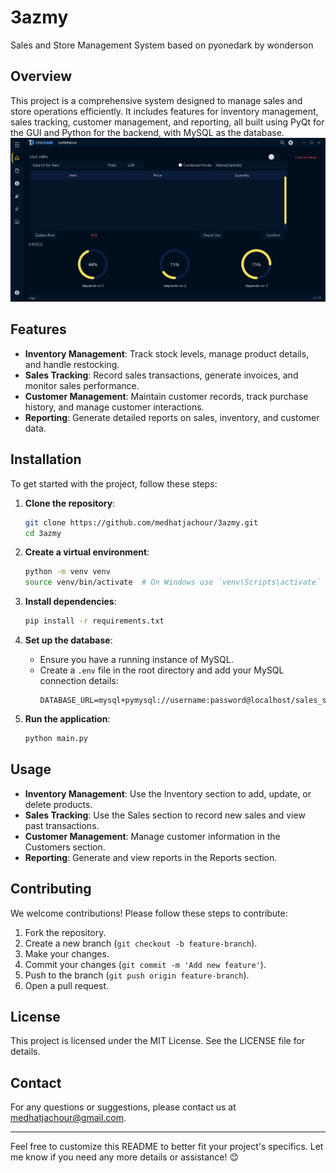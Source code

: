 # 3azmy  
Sales and Store Management System based on pyonedark by wonderson

## Overview
This project is a comprehensive system designed to manage sales and store operations efficiently. It includes features for inventory management, sales tracking, customer management, and reporting, all built using PyQt for the GUI and Python for the backend, with MySQL as the database.
![alt text](https://github.com/medhatjachour/3azmy/blob/main/sample/6.png?raw=true)

## Features
- **Inventory Management**: Track stock levels, manage product details, and handle restocking.
- **Sales Tracking**: Record sales transactions, generate invoices, and monitor sales performance.
- **Customer Management**: Maintain customer records, track purchase history, and manage customer interactions.
- **Reporting**: Generate detailed reports on sales, inventory, and customer data.

## Installation
To get started with the project, follow these steps:

1. **Clone the repository**:
    ```bash
    git clone https://github.com/medhatjachour/3azmy.git
    cd 3azmy
    ```

2. **Create a virtual environment**:
    ```bash
    python -m venv venv
    source venv/bin/activate  # On Windows use `venv\Scripts\activate`
    ```

3. **Install dependencies**:
    ```bash
    pip install -r requirements.txt
    ```

4. **Set up the database**:
    - Ensure you have a running instance of MySQL.
    - Create a `.env` file in the root directory and add your MySQL connection details:
      ```env
      DATABASE_URL=mysql+pymysql://username:password@localhost/sales_store
      ```

5. **Run the application**:
    ```bash
    python main.py
    ```

## Usage
- **Inventory Management**: Use the Inventory section to add, update, or delete products.
- **Sales Tracking**: Use the Sales section to record new sales and view past transactions.
- **Customer Management**: Manage customer information in the Customers section.
- **Reporting**: Generate and view reports in the Reports section.

## Contributing
We welcome contributions! Please follow these steps to contribute:

1. Fork the repository.
2. Create a new branch (`git checkout -b feature-branch`).
3. Make your changes.
4. Commit your changes (`git commit -m 'Add new feature'`).
5. Push to the branch (`git push origin feature-branch`).
6. Open a pull request.

## License
This project is licensed under the MIT License. See the LICENSE file for details.

## Contact
For any questions or suggestions, please contact us at medhatjachour@gmail.com.

---

Feel free to customize this README to better fit your project's specifics. Let me know if you need any more details or assistance! 😊
